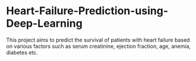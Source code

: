# Heart-Failure-Prediction-using-Deep-Learning
This project aims to predict the survival of patients with heart failure based on various factors such as serum creatinine, ejection fraction, age, anemia, diabetes etc.
